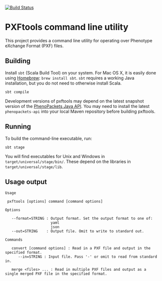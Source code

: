 [![Build Status](https://travis-ci.org/phenopackets/pxftools.svg?branch=master)](https://travis-ci.org/phenopackets/pxftools)

# PXFtools command line utility

This project provides a command line utility for operating over Phenotype eXchange Format (PXF) files.

## Building

Install `sbt` (Scala Build Tool) on your system. For Mac OS X, it is easily done using [Homebrew](http://brew.sh): `brew install sbt`. `sbt` requires a working Java installation, but you do not need to otherwise install Scala.

`sbt compile`

Development versions of pxftools may depend on the latest snapshot version of the [PhenoPackets Java API](https://github.com/phenopackets/phenopacket-reference-implementation). You may need to install the latest `phenopackets-api` into your local Maven repository before building pxftools.

## Running

To build the command-line executable, run:

`sbt stage`

You will find executables for Unix and Windows in `target/universal/stage/bin/`. These depend on the libraries in `target/universal/stage/lib`.

## Usage output
```
Usage

 pxftools [options] command [command options]

Options

   --format=STRING : Output format. Set the output format to one of:
                     yaml
                     json
   --out=STRING    : Output file. Omit to write to standard out.

Commands

   convert [command options] : Read in a PXF file and output in the specified format.
      --in=STRING : Input file. Pass '-' or omit to read from standard in.

   merge <files> ... : Read in multiple PXF files and output as a single merged PXF file in the specified format.
```
